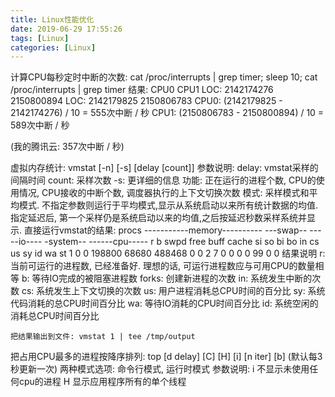 ```yaml
---
title: Linux性能优化
date: 2019-06-29 17:55:26
tags: [Linux]
categories: [Linux]
---
```


计算CPU每秒定时中断的次数:
cat /proc/interrupts | grep timer; sleep 10; cat /proc/interrupts | grep timer
    结果: 
          CPU0        CPU1
    LOC: 2142174276 2150800894
    LOC: 2142179825 2150806783
CPU0: (2142179825 - 2142174276) / 10 = 555次中断 / 秒
CPU1: (2150806783 - 2150800894) / 10 = 589次中断 / 秒

(我的腾讯云: 357次中断 / 秒)

虚拟内存统计: vmstat [-n] [-s] [delay [count]]
    参数说明: 
            delay: vmstat采样的间隔时间
            count: 采样次数
            -s: 更详细的信息
    功能: 正在运行的进程个数, CPU的使用情况, CPU接收的中断个数, 调度器执行的上下文切换次数
    模式: 采样模式和平均模式. 不指定参数则运行于平均模式,显示从系统启动以来所有统计数据的均值.
          指定延迟后, 第一个采样仍是系统启动以来的均值,之后按延迟秒数采样系统并显示.
    直接运行vmstat的结果:
procs -----------memory---------- ---swap-- -----io---- -system-- ------cpu-----
 r  b   swpd   free   buff  cache   si   so    bi    bo   in   cs us sy id wa st
 1  0      0 198800  68680 488468    0    0     2     7    0    0  0  0 99  0  0
    结果说明
        r: 当前可运行的进程数, 已经准备好. 理想的话, 可运行进程数应与可用CPU的数量相等
        b: 等待IO完成的被阻塞进程数
        forks: 创建新进程的次数
        in: 系统发生中断的次数
        cs: 系统发生上下文切换的次数
        us: 用户进程消耗总CPU时间的百分比
        sy: 系统代码消耗的总CPU时间百分比
        wa: 等待IO消耗的CPU时间百分比
        id: 系统空闲的消耗总CPU时间百分比

    把结果输出到文件: vmstat 1 | tee /tmp/output

把占用CPU最多的进程按降序排列: top [d delay] [C] [H] [i] [n iter] [b]
        (默认每3秒更新一次)
    两种模式选项: 命令行模式, 运行时模式
    参数说明: i 不显示未使用任何cpu的进程
             H 显示应用程序所有的单个线程
             